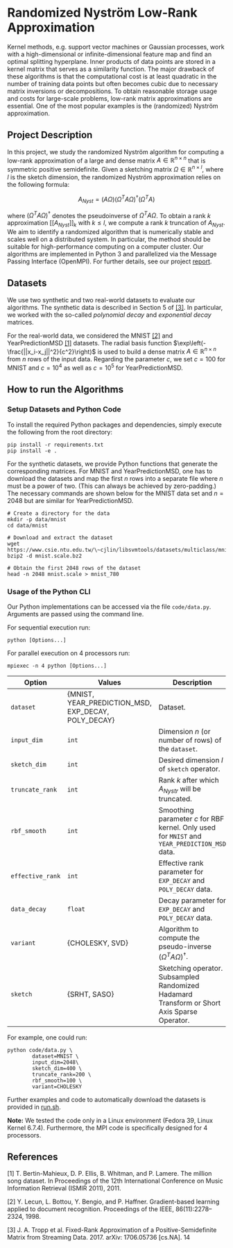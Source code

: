 # Randomized Nyström Low-Rank Approximation

Kernel methods, e.g. support vector machines or Gaussian processes, work with a
high-dimensional or infinite-dimensional feature map and find an optimal
splitting hyperplane. Inner products of data points are stored in a kernel
matrix that serves as a similarity function. The major drawback of these
algorithms is that the computational cost is at least quadratic in the number of
training data points but often becomes cubic due to necessary matrix inversions
or decompositions. To obtain reasonable storage usage and costs for large-scale
problems, low-rank matrix approximations are essential. One of the most popular
examples is the (randomized) Nyström approximation.

## Project Description

In this project, we study the randomized Nyström algorithm for computing a
low-rank approximation of a large and dense matrix $A \in \mathbb{R}^{n \times
n}$ that is symmetric positive semidefinite. Given a sketching matrix $\Omega
\in \mathbb{R}^{n \times l}$, where $l$ is the sketch dimension, the randomized
Nyström approximation relies on the following formula:

$$A_{Nyst} = (A \Omega) (\Omega^T A \Omega)^\dagger (\Omega^T A)$$

where $(\Omega^T A \Omega)^\dagger$ denotes the pseudoinverse of $\Omega^T A
\Omega$. To obtain a rank $k$ approximation $[[A_{Nyst}]]_k$ with $k\leq l$, we
compute a rank $k$ truncation of $A_{Nyst}$. We aim to identify a randomized
algorithm that is numerically stable and scales well on a distributed system. In
particular, the method should be suitable for high-performance computing on a
computer cluster. Our algorithms are implemented in Python 3 and parallelized
via the Message Passing Interface (OpenMPI). For further details, see our
project [report](./report/randomized-nystrom.pdf).

## Datasets

We use two synthetic and two real-world datasets to evaluate our algorithms. The
synthetic data is described in Section 5 of [[3]](#3). In particular, we worked
with the so-called *polynomial decay* and *exponential decay* matrices.

For the real-world data, we considered the MNIST [[2]](#1) and YearPredictionMSD
[[1]](#1) datasets. The radial basis function
$\exp\left(-\frac{||x_i-x_j||^2}{c^2}\right)$ is used to build a dense matrix $A
\in \mathbb{R}^{n \times n}$ from $n$ rows of the input data. Regarding the
parameter $c$, we set $c=100$ for MNIST and $c=10^4$ as well as $c=10^5$ for
YearPredictionMSD.

## How to run the Algorithms

### Setup Datasets and Python Code

To install the required Python packages and dependencies, simply execute the
following from the root directory:

```console
pip install -r requirements.txt
pip install -e .
```

For the synthetic datasets, we provide Python functions that generate the
corresponding matrices. For MNIST and YearPredictionMSD, one has to download the
datasets and map the first $n$ rows into a separate file where $n$ must be a
power of two. (This can always be achieved by zero-padding.) The necessary
commands are shown below for the MNIST data set and $n=2048$ but are similar for
YearPredictionMSD.

```console
# Create a directory for the data
mkdir -p data/mnist
cd data/mnist

# Download and extract the dataset
wget https://www.csie.ntu.edu.tw/\~cjlin/libsvmtools/datasets/multiclass/mnist.scale.bz2
bzip2 -d mnist.scale.bz2

# Obtain the first 2048 rows of the dataset
head -n 2048 mnist.scale > mnist_780
```

### Usage of the Python CLI

Our Python implementations can be accessed via the file `code/data.py`.
Arguments are passed using the command line.

For sequential execution run:

```console
python [Options...]
```

For parallel execution on 4 processors run:

```console
mpiexec -n 4 python [Options...]
```

| Option | Values| Description |
|----------|-------|-------------|
| `dataset` | {MNIST,<br/> YEAR_PREDICTION_MSD,<br/> EXP_DECAY,<br/> POLY_DECAY} | Dataset. |
| `input_dim` | `int` | Dimension $n$ (or number of rows) of the `dataset`.  |
| `sketch_dim` | `int` | Desired dimension $l$ of `sketch` operator. |
| `truncate_rank` | `int` | Rank $k$ after which $A_{Nystr}$ will be truncated. |
| `rbf_smooth` | `int` | Smoothing parameter $c$ for RBF kernel. Only used for `MNIST` and `YEAR_PREDICTION_MSD` data. |
| `effective_rank` | `int` | Effective rank parameter for `EXP_DECAY` and `POLY_DECAY` data. |
| `data_decay` | `float` | Decay parameter for `EXP_DECAY` and `POLY_DECAY` data. |
| `variant` | {CHOLESKY, SVD} | Algorithm to compute the pseudo-inverse $(\Omega^T A \Omega)^\dagger$. |
| `sketch` | {SRHT, SASO} | Sketching operator. Subsampled Randomized Hadamard Transform or Short Axis Sparse Operator.|

For example, one could run:

```console
python code/data.py \
        dataset=MNIST \
        input_dim=2048\
        sketch_dim=400 \
        truncate_rank=200 \
        rbf_smooth=100 \
        variant=CHOLESKY
```

Further examples and code to automatically download the datasets is provided in
[run.sh](./run.sh).

**Note:** We tested the code only in a Linux environment (Fedora 39, Linux
Kernel 6.7.4). Furthermore, the MPI code is specifically designed for 4
processors.

## References

<a id="1">[1]</a>
T. Bertin-Mahieux, D. P. Ellis, B. Whitman, and P. Lamere. The million song
dataset. In Proceedings of the 12th International Conference on Music
Information Retrieval (ISMIR 2011), 2011.

<a id="2">[2]</a>
Y. Lecun, L. Bottou, Y. Bengio, and P. Haffner. Gradient-based learning applied
to document recognition. Proceedings of the IEEE, 86(11):2278–2324, 1998.

<a id="3">[3]</a>
J. A. Tropp et al. Fixed-Rank Approximation of a
Positive-Semidefinite Matrix from Streaming Data. 2017. arXiv: 1706.05736
[cs.NA]. 14
